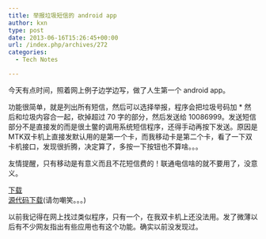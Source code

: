 ```yaml
---
title: 举报垃圾短信的 android app
author: kxn
type: post
date: 2013-06-16T15:26:45+00:00
url: /index.php/archives/272
categories:
  - Tech Notes

---
```

今天有点时间，照着网上例子边学边写，做了人生第一个 android app。

功能很简单，就是列出所有短信，然后可以选择举报，程序会把垃圾号码加 * 然后和垃圾内容合一起，砍掉超过 70 字的部分，然后发送给 10086999。发送短信部分不是直接发的而是很土鳖的调用系统短信程序，还得手动再按下发送。原因是MTK双卡机上直接发默认用的是第一个卡，而我移动卡是第二个卡，看了一下双卡机接口，发现很折腾，决定算了，多按一下按钮也不算啥。。。

友情提醒，只有移动是有意义而且不花短信费的！联通电信啥的就不要用了，没意义。

[下载][1]  
[源代码下载][2](请勿嘲笑。。。) 

以前我记得在网上找过类似程序，只有一个，在我双卡机上还没法用。发了微薄以后有不少网友指出有些应用也有这个功能。确实以前没发现过。

 [1]: http://blog.kangkang.org/wp-content/uploads/JuBaoDuanXin.apk "JuBaoDuanXin.apk"
 [2]: http://blog.kangkang.org/wp-content/uploads/JuBaoDuanXin.tar.gz "JuBaoDuanXin.tar.gz"